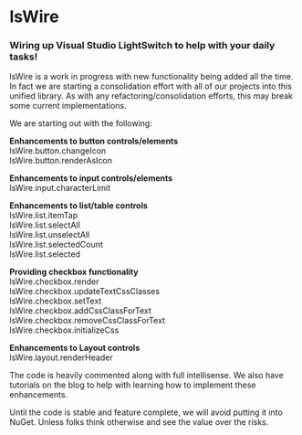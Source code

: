
# lsWire

### Wiring up Visual Studio LightSwitch to help with your daily tasks!

lsWire is a work in progress with new functionality being added all the time.  In fact we are starting a consolidation effort with all of our projects into this unified library.  As with any refactoring/consolidation efforts, this may break some current implementations.  

We are starting out with the following:

**Enhancements to button controls/elements**<br/>
lsWire.button.changeIcon<br/>
lsWire.button.renderAsIcon<br/>

**Enhancements to input controls/elements**<br/>
lsWire.input.characterLimit<br/>

**Enhancements to list/table controls**<br/>
lsWire.list.itemTap<br/>
lsWire.list.selectAll<br/>
lsWire.list.unselectAll<br/>
lsWire.list.selectedCount<br/>
lsWire.list.selected<br/>

**Providing checkbox functionality**<br/>
lsWire.checkbox.render<br/>
lsWire.checkbox.updateTextCssClasses<br/>
lsWire.checkbox.setText<br/>
lsWire.checkbox.addCssClassForText<br/>
lsWire.checkbox.removeCssClassForText<br/>
lsWire.checkbox.initializeCss<br/>

**Enhancements to Layout controls**<br/>
lsWire.layout.renderHeader<br/>

The code is heavily commented along with full intellisense.  We also have tutorials on the blog to help with learning how to implement these enhancements.

Until the code is stable and feature complete, we will avoid putting it into NuGet.  Unless folks think otherwise and see the value over the risks.
